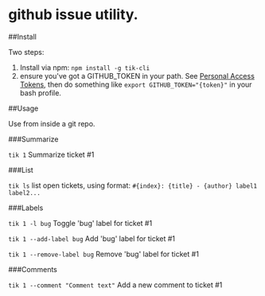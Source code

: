 # github issue utility.

##Install

Two steps: 
  1. Install via npm: `npm install -g tik-cli`
  2. ensure you've got a GITHUB_TOKEN in your path. See [Personal Access Tokens](https://github.com/settings/applications), then do something like `export GITHUB_TOKEN="{token}"` in your bash profile.


##Usage

Use from inside a git repo.

###Summarize

`tik 1` Summarize ticket #1

###List

`tik ls` list open tickets, using format: `#{index}: {title} - {author} label1 label2...`


###Labels

`tik 1 -l bug` Toggle 'bug' label for ticket #1

`tik 1 --add-label bug` Add 'bug' label for ticket #1

`tik 1 --remove-label bug` Remove 'bug' label for ticket #1

###Comments

`tik 1 --comment "Comment text"` Add a new comment to ticket #1
